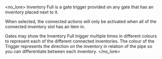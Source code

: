 <no_lore>
Inventory Full is a gate trigger provided on any gate that has an inventory placed next to it.

When selected, the connected actions will only be activated when all of the connected inventory slot has an item in.

Gates may show the Inventory Full trigger multiple times in different colours to represent each of the different connected inventories.
The colour of the Trigger represents the direction on the inventory in relation of the pipe so you can differentiate between each inventory.
</no_lore>